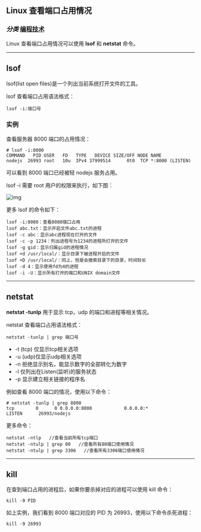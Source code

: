 ## Linux 查看端口占用情况

### *分类* [编程技术](https://www.runoob.com/w3cnote_genre/code)

Linux 查看端口占用情况可以使用 **lsof** 和 **netstat** 命令。

------

## lsof

lsof(list open files)是一个列出当前系统打开文件的工具。

lsof 查看端口占用语法格式：

```
lsof -i:端口号
```

### 实例

查看服务器 8000 端口的占用情况：

```
# lsof -i:8000
COMMAND   PID USER   FD   TYPE   DEVICE SIZE/OFF NODE NAME
nodejs  26993 root   10u  IPv4 37999514      0t0  TCP *:8000 (LISTEN)
```

可以看到 8000 端口已经被轻 nodejs 服务占用。

lsof -i 需要 root 用户的权限来执行，如下图：

![img](https://www.runoob.com/wp-content/uploads/2018/09/lsof.png)

更多 lsof 的命令如下：

```
lsof -i:8080：查看8080端口占用
lsof abc.txt：显示开启文件abc.txt的进程
lsof -c abc：显示abc进程现在打开的文件
lsof -c -p 1234：列出进程号为1234的进程所打开的文件
lsof -g gid：显示归属gid的进程情况
lsof +d /usr/local/：显示目录下被进程开启的文件
lsof +D /usr/local/：同上，但是会搜索目录下的目录，时间较长
lsof -d 4：显示使用fd为4的进程
lsof -i -U：显示所有打开的端口和UNIX domain文件
```

------

## netstat

**netstat -tunlp** 用于显示 tcp，udp 的端口和进程等相关情况。

netstat 查看端口占用语法格式：

```
netstat -tunlp | grep 端口号
```

- -t (tcp) 仅显示tcp相关选项
- -u (udp)仅显示udp相关选项
- -n 拒绝显示别名，能显示数字的全部转化为数字
- -l 仅列出在Listen(监听)的服务状态
- -p 显示建立相关链接的程序名

例如查看 8000 端口的情况，使用以下命令：

```
# netstat -tunlp | grep 8000
tcp        0      0 0.0.0.0:8000            0.0.0.0:*               LISTEN      26993/nodejs   
```

更多命令：

```
netstat -ntlp   //查看当前所有tcp端口
netstat -ntulp | grep 80   //查看所有80端口使用情况
netstat -ntulp | grep 3306   //查看所有3306端口使用情况
```

------

## kill

在查到端口占用的进程后，如果你要杀掉对应的进程可以使用 kill 命令：

```
kill -9 PID
```

如上实例，我们看到 8000 端口对应的 PID 为 26993，使用以下命令杀死进程：

```
kill -9 26993
```